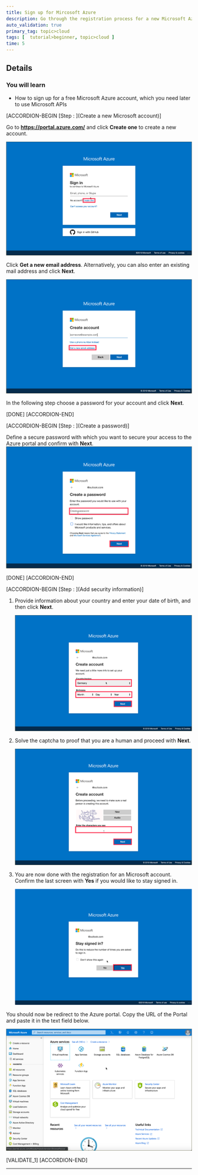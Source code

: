 ```yaml
---
title: Sign up for Mircosoft Azure
description: Go through the registration process for a new Microsoft Azure account.
auto_validation: true
primary_tag: topic>cloud
tags: [  tutorial>beginner, topic>cloud ]
time: 5
---
```


## Details
### You will learn  
  - How to sign up for a free Microsoft Azure account, which you need later to use Microsoft APIs

[ACCORDION-BEGIN [Step : ](Create a new Microsoft account)]

Go to **<https://portal.azure.com/>** and click **Create one** to create a new account.

![create a new account](create_new_account.png)

Click **Get a new email address**. Alternatively, you can also enter an existing mail address and click **Next**.

![enter your mail](enter_mail.png)

In the following step choose a password for your account and click **Next**.


[DONE]
[ACCORDION-END]

[ACCORDION-BEGIN [Step : ](Create a password)]

Define a secure password with which you want to secure your access to the Azure portal and confirm with **Next**.
![password](password.png)

[DONE]
[ACCORDION-END]



[ACCORDION-BEGIN [Step : ](Add security information)]
1. Provide information about your country and enter your date of birth, and then click **Next**.

    ![country](./country.png)

2. Solve the captcha to proof that you are a human and proceed with **Next**.

    ![captcha](./captcha.png)

3. You are now done with the registration for an Microsoft account. Confirm the last screen with **Yes** if you would like to stay signed in.

    ![stay](stay.png)


You should now be redirect to the Azure portal. Copy the URL of the Portal and paste it in the text field below.

![portal](portal.png)

[VALIDATE_1]
[ACCORDION-END]

---
